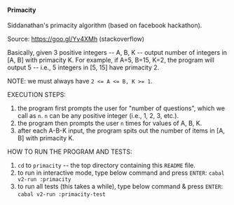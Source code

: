 #### Primacity
Siddanathan's primacity algorithm (based on facebook hackathon).

Source: https://goo.gl/Yv4XMh (stackoverflow)

Basically, given 3 positive integers -- A, B, K -- output number of integers in 
[A, B] with primacity K.  For example, if A=5, B=15, K=2, the program will 
output 5 -- i.e., 5 integers in [5, 15] have primacity 2.

NOTE: we must always have `2 <= A <= B, K >= 1`.

EXECUTION STEPS:
  1. the program first prompts the user for "number of questions", which we call 
     as `n`.  `n` can be any positive integer (i.e., 1, 2, 3, etc.).
  2. the program then prompts the user `n` times for values of A, B, K.
  3. after each A-B-K input, the program spits out the number of items in [A, B] 
     with primacity K.

HOW TO RUN THE PROGRAM AND TESTS:
  1. `cd` to `primacity` -- the top directory containing this `README` file.
  2. to run in interactive mode, type below command and press `ENTER`:
        `cabal v2-run :primacity`
  3. to run all tests (this takes a while), type below command & press `ENTER`:
        `cabal v2-run :primacity-test`


